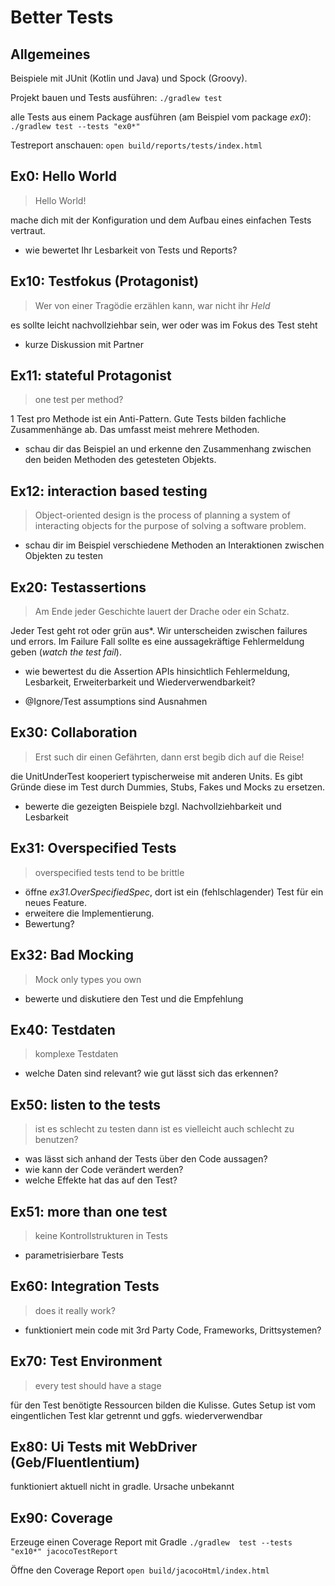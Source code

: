 Better Tests
============

Allgemeines
-----------

Beispiele mit JUnit (Kotlin und Java) und Spock (Groovy). 

Projekt bauen und Tests ausführen: `./gradlew test`

alle Tests aus einem Package ausführen (am Beispiel vom package _ex0_): `./gradlew test --tests "ex0*"`

Testreport anschauen: `open build/reports/tests/index.html`

Ex0: Hello World 
----------------

> Hello World!

mache dich mit der Konfiguration und dem Aufbau eines einfachen Tests vertraut.

- wie bewertet Ihr Lesbarkeit von Tests und Reports?

Ex10: Testfokus (Protagonist)
-----------------------------

> Wer von einer Tragödie erzählen kann, war nicht ihr _Held_

es sollte leicht nachvollziehbar sein, wer oder was im Fokus des Test steht

- kurze Diskussion mit Partner

Ex11: stateful Protagonist
--------------------------

> one test per method?

1 Test pro Methode ist ein Anti-Pattern. Gute Tests bilden
fachliche Zusammenhänge ab. Das umfasst meist mehrere
Methoden. 

- schau dir das Beispiel an und erkenne den Zusammenhang zwischen den beiden
Methoden des getesteten Objekts.

Ex12: interaction based testing
-------------------------------

> Object-oriented design is the process of planning a system of interacting 
> objects for the purpose of solving a software problem.

- schau dir im Beispiel verschiedene Methoden an Interaktionen zwischen Objekten zu testen

Ex20: Testassertions
--------------------

> Am Ende jeder Geschichte lauert der Drache oder ein Schatz.

Jeder Test geht rot oder grün aus*. Wir unterscheiden zwischen failures und errors.
Im Failure Fall sollte es eine aussagekräftige Fehlermeldung geben (_watch
the test fail_).

- wie bewertest du die Assertion APIs hinsichtlich Fehlermeldung, 
    Lesbarkeit, Erweiterbarkeit und Wiederverwendbarkeit?

* @Ignore/Test assumptions sind Ausnahmen
  
Ex30: Collaboration
-------------------

> Erst such dir einen Gefährten, dann erst begib dich auf die Reise!

die UnitUnderTest kooperiert typischerweise mit anderen Units. Es gibt 
Gründe diese im Test durch Dummies, Stubs, Fakes und Mocks zu ersetzen.

- bewerte die gezeigten Beispiele bzgl. Nachvollziehbarkeit und Lesbarkeit

Ex31: Overspecified Tests
-------------------------

> overspecified tests tend to be brittle

- öffne _ex31.OverSpecifiedSpec_, dort ist ein (fehlschlagender)
  Test für ein neues Feature. 
- erweitere die Implementierung.
- Bewertung?

Ex32: Bad Mocking
-----------------

> Mock only types you own

- bewerte und diskutiere den Test und die Empfehlung

Ex40: Testdaten
---------------

> komplexe Testdaten

- welche Daten sind relevant? wie gut lässt sich das erkennen?

Ex50: listen to the tests
-------------------------

> ist es schlecht zu testen dann ist es vielleicht 
>    auch schlecht zu benutzen?

- was lässt sich anhand der Tests über den Code aussagen?
- wie kann der Code verändert werden?
- welche Effekte hat das auf den Test?

Ex51: more than one test
------------------------

> keine Kontrollstrukturen in Tests

- parametrisierbare Tests
    
Ex60: Integration Tests
-----------------------

> does it really work?

- funktioniert mein code mit 3rd Party Code, Frameworks, Drittsystemen?

Ex70: Test Environment
----------------------

> every test should have a stage

für den Test benötigte Ressourcen bilden die Kulisse. Gutes Setup
ist vom eingentlichen Test klar getrennt und ggfs. wiederverwendbar

Ex80: Ui Tests mit WebDriver (Geb/Fluentlentium)
------------------------------------------------

funktioniert aktuell nicht in gradle. Ursache unbekannt

Ex90: Coverage
--------------

Erzeuge einen Coverage Report mit Gradle
`./gradlew  test --tests "ex10*" jacocoTestReport`

Öffne den Coverage Report
`open build/jacocoHtml/index.html`





